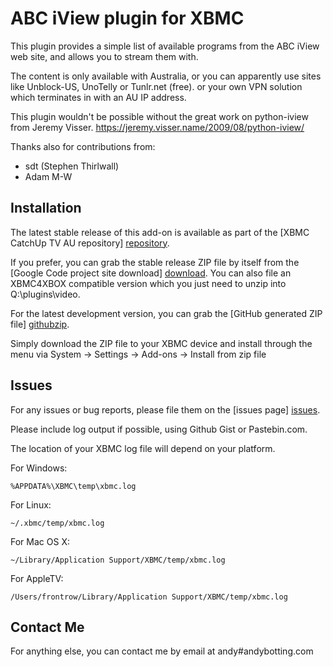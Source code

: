 ABC iView plugin for XBMC
================================

This plugin provides a simple list of available programs from the ABC iView 
web site, and allows you to stream them with.

The content is only available with Australia, or you can apparently use sites
like Unblock-US, UnoTelly or Tunlr.net (free). or your own VPN solution which
terminates in with an AU IP address.

This plugin wouldn't be possible without the great work on python-iview from
Jeremy Visser.
https://jeremy.visser.name/2009/08/python-iview/

Thanks also for contributions from:
  * sdt (Stephen Thirlwall)
  * Adam M-W

Installation
------------
The latest stable release of this add-on is available as part of the
[XBMC CatchUp TV AU repository] [repository].

If you prefer, you can grab the stable release ZIP file by itself from the 
[Google Code project site download] [download]. You can also file an XBMC4XBOX compatible
version which you just need to unzip into Q:\plugins\video.

For the latest development version, you can grab the [GitHub generated ZIP file] [githubzip].

Simply download the ZIP file to your XBMC device and install through the menu via
System -> Settings -> Add-ons -> Install from zip file

Issues
------

For any issues or bug reports, please file them on the [issues page] [issues].

Please include log output if possible, using Github Gist or Pastebin.com.

The location of your XBMC log file will depend on your platform.

For Windows:
```
%APPDATA%\XBMC\temp\xbmc.log
```

For Linux:
```
~/.xbmc/temp/xbmc.log
```

For Mac OS X:
```
~/Library/Application Support/XBMC/temp/xbmc.log
```

For AppleTV:
```
/Users/frontrow/Library/Application Support/XBMC/temp/xbmc.log
```

Contact Me
----------
For anything else, you can contact me by email at andy#andybotting.com

[repository]: http://code.google.com/p/xbmc-catchuptv-au
[download]: https://code.google.com/p/xbmc-catchuptv-au/downloads/list?q=label:Plugin-ABC_iView
[githubzip]: https://github.com/andybotting/xbmc-addon-abc-iview/archive/master.zip
[issues]: https://github.com/andybotting/xbmc-addon-abc-iview/issues
